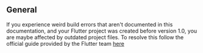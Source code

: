 ## General

If you experience weird build errors that aren't documented in this documentation, and your Flutter
project was created before version 1.0, you are maybe affected by outdated project files. To resolve
this follow the official guide provided by the Flutter team [here](https://github.com/flutter/flutter/wiki/Workarounds-for-common-issues#generated-project-files-outdated)